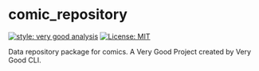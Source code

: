 # comic_repository

[![style: very good analysis][very_good_analysis_badge]][very_good_analysis_link]
[![License: MIT][license_badge]][license_link]

Data repository package for comics.
A Very Good Project created by Very Good CLI.

[license_badge]: https://img.shields.io/badge/license-MIT-blue.svg
[license_link]: https://opensource.org/licenses/MIT
[very_good_analysis_badge]: https://img.shields.io/badge/style-very_good_analysis-B22C89.svg
[very_good_analysis_link]: https://pub.dev/packages/very_good_analysis

